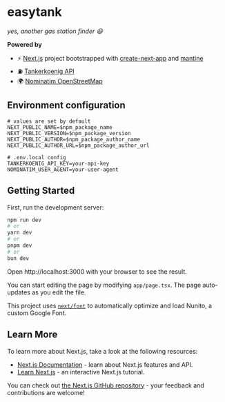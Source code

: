 # easytank

_yes, another gas station finder 😆_

**Powered by**

-   ⚡ [Next.js][next_home] project bootstrapped with [create-next-app][create-next-link_home] and [mantine][mantine_home]
-   ⛽ [Tankerkoenig API][tankerkoenig_home]
-   🌍 [Nominatim OpenStreetMap][nominatim_home]

## Environment configuration

```dotenv
# values are set by default
NEXT_PUBLIC_NAME=$npm_package_name
NEXT_PUBLIC_VERSION=$npm_package_version
NEXT_PUBLIC_AUTHOR=$npm_package_author_name
NEXT_PUBLIC_AUTHOR_URL=$npm_package_author_url

# .env.local config
TANKERKOENIG_API_KEY=your-api-key
NOMINATIM_USER_AGENT=your-user-agent
```

## Getting Started

First, run the development server:

```bash
npm run dev
# or
yarn dev
# or
pnpm dev
# or
bun dev
```

Open http://localhost:3000 with your browser to see the result.

You can start editing the page by modifying `app/page.tsx`. The page auto-updates as you edit the file.

This project uses [`next/font`][next_font] to automatically optimize and
load Nunito, a custom Google Font.

## Learn More

To learn more about Next.js, take a look at the following resources:

-   [Next.js Documentation][next_docs] - learn about Next.js features and API.
-   [Learn Next.js][next_learn] - an interactive Next.js tutorial.

You can check out [the Next.js GitHub repository][next_repo] - your feedback and contributions are welcome!

[next_home]: https://nextjs.org
[create-next-link_home]: https://github.com/vercel/next.js/tree/canary/packages/create-next-app
[mantine_home]: https://mantine.dev
[tankerkoenig_home]: https://creativecommons.tankerkoenig.de/
[nominatim_home]: https://nominatim.openstreetmap.org
[next_font]: https://nextjs.org/docs/basic-features/font-optimization
[next_docs]: https://nextjs.org/docs
[next_learn]: https://nextjs.org/learn
[next_repo]: https://github.com/vercel/next.js
